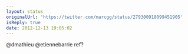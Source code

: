 ```yaml
---
layout: status
originalUrl: 'https://twitter.com/marcgg/status/279300918099451905'
isReply: true
date: 2012-12-13 19:05:02
---
```


@dmathieu @etiennebarrie ref?
